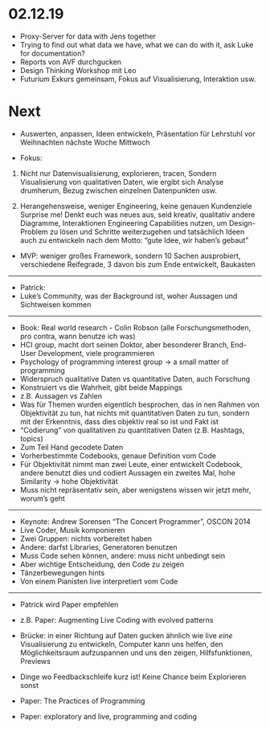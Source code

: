 # 02.12.19
- Proxy-Server for data with Jens together
- Trying to find out what data we have, what we can do with it, ask Luke for documentation?
- Reports von AVF durchgucken
- Design Thinking Workshop mit Leo
- Futurium Exkurs gemeinsam, Fokus auf Visualisierung, Interaktion usw.

# Next
- Auswerten, anpassen, Ideen entwickeln, Präsentation für Lehrstuhl vor Weihnachten nächste Woche Mittwoch

- Fokus:
1. Nicht nur Datenvisualisierung, explorieren, tracen, Sondern Visualisierung von qualitativen Daten, wie ergibt sich Analyse drumherum, Bezug zwischen einzelnen Datenpunkten usw.

2. Herangehensweise, weniger Engineering, keine genauen Kundenziele Surprise me!  Denkt euch was neues aus, seid kreativ, qualitativ andere Diagramme, Interaktionen Engineering Capabilities nutzen, um Design-Problem zu lösen und Schritte weiterzugehen und tatsächlich Ideen auch zu entwickeln nach dem Motto: “gute Idee, wir haben’s gebaut”
- MVP: weniger großes Framework, sondern 10 Sachen ausprobiert, verschiedene Reifegrade, 3 davon bis zum Ende entwickelt, Baukasten
---
- Patrick:
- Luke’s Community, was der Background ist, woher Aussagen und Sichtweisen kommen
---
- Book: Real world research - Colin Robson (alle Forschungsmethoden, pro contra, wann benutze ich was)
- HCI group, macht dort seinen Doktor, aber besonderer Branch, End-User Development, viele programmieren
- Psychology of programming interest group -> a small matter of programming  
- Widerspruch qualitative Daten vs quantitative Daten, auch Forschung
- Konstruiert vs die Wahrheit, gibt beide Mappings
- z.B. Aussagen vs Zahlen
- Was für Themen wurden eigentlich besprochen, das in nen Rahmen von Objektivität zu tun, hat nichts mit quantitativen Daten zu tun, sondern mit der Erkenntnis, dass dies objektiv real so ist und Fakt ist
- “Codierung” von qualitativen zu quantitativen Daten (z.B. Hashtags, topics)
- Zum Teil Hand gecodete Daten 
- Vorherbestimmte Codebooks, genaue Definition vom Code
- Für Objektivität nimmt man zwei Leute, einer entwickelt Codebook, andere benutzt dies und codiert Aussagen ein zweites Mal, hohe Similarity -> hohe Objektivität
- Muss nicht repräsentativ sein, aber wenigstens wissen wir jetzt mehr, worum’s geht
---
- Keynote: Andrew Sorensen “The Concert Programmer”, OSCON 2014
- Live Coder, Musik komponieren
- Zwei Gruppen: nichts vorbereitet haben
- Andere: darfst Libraries, Generatoren benutzen
- Muss Code sehen können, andere: muss nicht unbedingt sein
- Aber wichtige Entscheidung, den Code zu zeigen
- Tänzerbewegungen hints
- Von einem Pianisten live interpretiert vom Code
---
- Patrick wird Paper empfehlen
- z.B. Paper: Augmenting Live Coding with evolved patterns
- Brücke: in einer Richtung auf Daten gucken ähnlich wie live *eine* Visualisierung zu entwickeln, Computer kann uns helfen, den Möglichkeitsraum aufzuspannen und uns den zeigen, Hilfsfunktionen, Previews
- Dinge wo Feedbackschleife kurz ist! Keine Chance beim Explorieren sonst

- Paper: The Practices of Programming
- Paper: exploratory and live, programming and coding